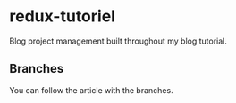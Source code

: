 # redux-tutoriel

Blog project management built throughout my blog tutorial.
 
 
## Branches

You can follow the article with the branches. 


